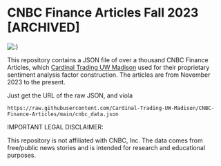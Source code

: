 # CNBC Finance Articles Fall 2023 [ARCHIVED]

![:)](https://media.tenor.com/fLDZprJ5sXYAAAAC/jim-cramer-cnbc.gif)

This repository contains a JSON file of over a thousand CNBC Finance Articles, which [Cardinal Trading UW Madison](https://cardinaltradinguw.com/) used for their proprietary sentiment analysis factor construction. The articles are from November 2023 to the present. 


Just get the URL of the raw JSON, and viola 
```
https://raw.githubusercontent.com/Cardinal-Trading-UW-Madison/CNBC-Finance-Articles/main/cnbc_data.json

```

IMPORTANT LEGAL DISCLAIMER:

This repository is not affiliated with CNBC, Inc. The data comes from free/public news stories and is intended for research and educational purposes.


